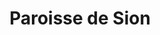 ---
title: Paroisse de Sion
name: Sion
site: https://sion.erev.ch/
territoire:
- Arbaz
- Ardon
- Ayent
- Chamoson
- Conthey
- Évolène
- Grimisuat
- Hérémence
- Hérens
- Mont-Noble
- Nendaz
- Saint-Léonard
- Saint-Martin
- Savièse
- Sion
- Vétroz
- Vex
- Veysonnaz
NPA:
- 1950
- 1955
- 1957
- 1961
- 1963
- 1964
- 1965
- 1966
- 1968
- 1969
- 1971
- 1972
- 1973
- 1974
- 1981
- 1983
- 1987
- 1993
- 1993
- 1994
- 1996
- 1997
meta:
- Anzère
- Aproz
- Aproz
- Argnou
- Arolla
- Aven
- Ayer
- Baar
- Basse-Nendaz
- Beuson
- Bieudron
- Blignou
- Botyre
- Bramois
- Brignon
- Cerise
- Champlan
- Champsec
- Chandolin
- Châteauneuf
- Châteauneuf-Conthey	
- Chatelard
- Clèbes
- Coméraz
- Condémines
- Conthey-Place
- Cor
- Daillon
- Derborence
- Diolly
- Drône
- Eison
- Erde
- Euseigne
- Fey
- Fortunau
- Granois
- Grugnay
- Haute-Nendaz
- La Crettaz
- La Forclaz
- La Luette
- La Muraz
- La Place
- La Sage
- La Sionne
- La Tour
- Lannaz
- Les Agettes
- Les Bioleys
- Les Fermes
- Les Haudères
- Les Masses
- Les Mayens-de-Chamoson
- les Places
- Les Vérines
- Liez
- Luc
- Mâche
- Magnot
- Mase
- Mayens-de-la-Zour
- Molignon
- Monteiller
- Nax
- Némiaz
- Nendaz-Station
- Ormône
- Plan-Conthey
- Planchouet
- Pomeyron
- Pont-de-la-Morge
- Pont-de-la-Morge
- Pralong
- Praz-Jean
- Premploz
- Prinzières
- Prolin
- Riod
- Roumaz
- Saclentse
- Salins
- Saxonne
- Sensine
- Signèse
- Siviez
- Sornard
- Saint-Germain
- St-Germain
- St-Léonard
- St-Martin
- Saint-Pierre-de-Clages
- St-Pierre-de-Clages
- Saint-Raphaël
- St-Raphaël
- Saint-Romain
- St-Romain
- Saint-Severin
- St-Severin
- Suen
- Trogne
- Uvrier
- Vens
- Vernamiège
- Verrey
- Villa
- Vissigen
- Vuisse
ministres:
- Sara Schulthess
- Josiane Frossard
---